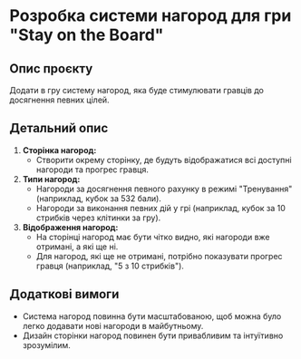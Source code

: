 # Розробка системи нагород для гри "Stay on the Board"

## Опис проєкту

Додати в гру систему нагород, яка буде стимулювати гравців до досягнення певних цілей.

## Детальний опис

1.  **Сторінка нагород:**
    *   Створити окрему сторінку, де будуть відображатися всі доступні нагороди та прогрес гравця.
2.  **Типи нагород:**
    *   Нагороди за досягнення певного рахунку в режимі "Тренування" (наприклад, кубок за 532 бали).
    *   Нагороди за виконання певних дій у грі (наприклад, кубок за 10 стрибків через клітинки за гру).
3.  **Відображення нагород:**
    *   На сторінці нагород має бути чітко видно, які нагороди вже отримані, а які ще ні.
    *   Для нагород, які ще не отримані, потрібно показувати прогрес гравця (наприклад, "5 з 10 стрибків").

## Додаткові вимоги

*   Система нагород повинна бути масштабованою, щоб можна було легко додавати нові нагороди в майбутньому.
*   Дизайн сторінки нагород повинен бути привабливим та інтуїтивно зрозумілим.